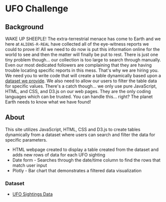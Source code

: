 # UFO Challenge

## Background
WAKE UP SHEEPLE! The extra-terrestrial menace has come to Earth and we here at `ALIENS-R-REAL` have collected all of the eye-witness reports we could to prove it! All we need to do now is put this information online for the world to see and then the matter will finally be put to rest.
There is just one tiny problem though... our collection is too large to search through manually. Even our most dedicated followers are complaining that they are having trouble locating specific reports in this mess.
That's why we are hiring you. We need you to write code that will create a table dynamically based upon a [dataset we provide](StarterCode/static/js/data.js). We also need to allow our users to filter the table data for specific values. There's a catch though... we only use pure JavaScript, HTML, and CSS, and D3.js on our web pages. They are the only coding languages which can be trusted.
You can handle this... right? The planet Earth needs to know what we have found!

## About
This site utilizes JavaScript, HTML, CSS and D3.js to create tables dynamically from a dataset where users can search and filter the data for specific parameters.

* HTML webpage created to display a table created from the dataset and adds new rows of data for each UFO sighting
* Date form - Searches through the date/time column to find the rows that match user input
* Plotly - Bar chart that demonstrates a filtered data visualization

### Dataset
* [UFO Sightings Data](StarterCode/static/js/data.js)

